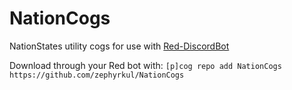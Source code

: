 # NationCogs
NationStates utility cogs for use with [Red-DiscordBot](https://github.com/Twentysix26/Red-DiscordBot)

Download through your Red bot with:
`[p]cog repo add NationCogs https://github.com/zephyrkul/NationCogs`